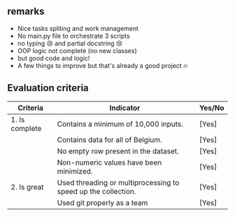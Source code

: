 ## remarks
  - Nice tasks spliting and work management
  - No main.py file to orchestrate 3 scripts
  - no typing :cry: and partial docstring :cry:
  - OOP logic not complete (no new classes)
  - but good code and logic! 
  - A few things to improve but that's already a good project :fire:


## Evaluation criteria

| Criteria       | Indicator                                  | Yes/No |
| -------------- | ------------------------------------------ | ------ |
| 1. Is complete | Contains a minimum of 10,000 inputs.       | [Yes]    |
|                | Contains data for all of Belgium.          | [Yes]    |
|                | No empty row present in the dataset.       | [Yes]    |
|                | Non-numeric values have been minimized.    | [Yes]    |
| 2. Is great    | Used threading or multiprocessing to speed up the collection. | [Yes]    |
|| Used git properly as a team | [Yes]    |
